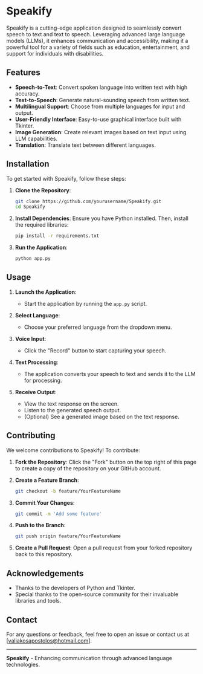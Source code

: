 # Speakify

Speakify is a cutting-edge application designed to seamlessly convert speech to text and text to speech. Leveraging advanced large language models (LLMs), it enhances communication and accessibility, making it a powerful tool for a variety of fields such as education, entertainment, and support for individuals with disabilities.

## Features

- **Speech-to-Text**: Convert spoken language into written text with high accuracy.
- **Text-to-Speech**: Generate natural-sounding speech from written text.
- **Multilingual Support**: Choose from multiple languages for input and output.
- **User-Friendly Interface**: Easy-to-use graphical interface built with Tkinter.
- **Image Generation**: Create relevant images based on text input using LLM capabilities.
- **Translation**: Translate text between different languages.

## Installation

To get started with Speakify, follow these steps:

1. **Clone the Repository**:
    ```bash
    git clone https://github.com/yourusername/Speakify.git
    cd Speakify
    ```

2. **Install Dependencies**:
    Ensure you have Python installed. Then, install the required libraries:
    ```bash
    pip install -r requirements.txt
    ```

3. **Run the Application**:
    ```bash
    python app.py
    ```

## Usage

1. **Launch the Application**: 
    - Start the application by running the `app.py` script.
    
2. **Select Language**: 
    - Choose your preferred language from the dropdown menu.

3. **Voice Input**: 
    - Click the "Record" button to start capturing your speech.

4. **Text Processing**:
    - The application converts your speech to text and sends it to the LLM for processing.

5. **Receive Output**:
    - View the text response on the screen.
    - Listen to the generated speech output.
    - (Optional) See a generated image based on the text response.

## Contributing

We welcome contributions to Speakify! To contribute:

1. **Fork the Repository**:
    Click the "Fork" button on the top right of this page to create a copy of the repository on your GitHub account.

2. **Create a Feature Branch**:
    ```bash
    git checkout -b feature/YourFeatureName
    ```

3. **Commit Your Changes**:
    ```bash
    git commit -m 'Add some feature'
    ```

4. **Push to the Branch**:
    ```bash
    git push origin feature/YourFeatureName
    ```

5. **Create a Pull Request**:
    Open a pull request from your forked repository back to this repository.


## Acknowledgements

- Thanks to the developers of Python and Tkinter.
- Special thanks to the open-source community for their invaluable libraries and tools.

## Contact

For any questions or feedback, feel free to open an issue or contact us at [valiakosapostolos@hotmail.com].

---

**Speakify** - Enhancing communication through advanced language technologies.

